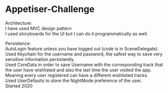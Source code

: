 # Appetiser-Challenge
Architecture:\
I have used MVC design pattern\
I used storyboards for the UI but I can do it programmatically as well.

Persistence:\
AutoLogin feature unless you have logged out (code is in SceneDelegate).\
Used Keychain for the username and password, the safest way to save very sensitive information persistently.\
Used CoreData in order to save Username with the corresponding track that the user have wishlisted and also the last time the user visited the app. Meaning every user registered can have a different wishlisted tracks.\
Used UserDefaults to store the NightMode preference of the user.\
Started 2020

